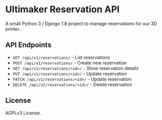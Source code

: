 # Ultimaker Reservation API

A small Python 3 / Django 1.8 project to manage reservations for our 3D printer.

## API Endpoints

- `GET /api/v1/reservations/` - List reservations
- `POST /api/v1/reservations/` - Create new reservation
- `GET /api/v1/reservations/<id>/` - Show reservation details
- `PUT /api/v1/reservations/<id>/` - Update reservation
- `PATCH /api/v1/reservations/<id>/` - Update reservation
- `DELETE /api/v1/reservations/<id>/` - Delete reservation

## License

AGPLv3 License.
